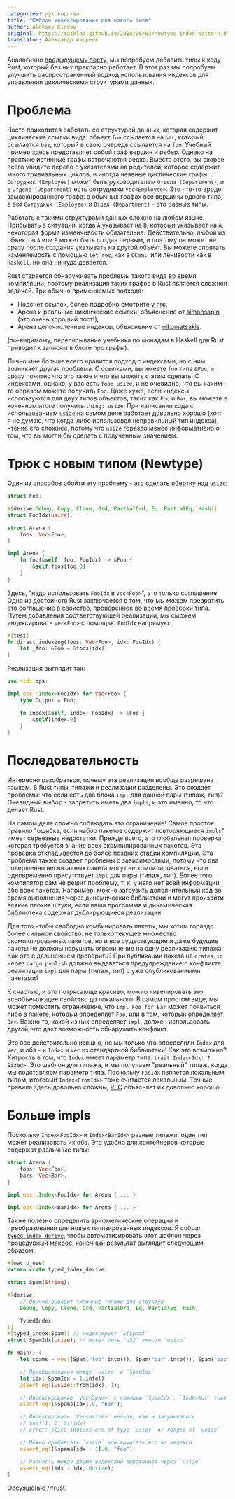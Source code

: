 ```yaml
---
categories: руководства
title: "Шаблон индексирования для нового типа"
author: Aleksey Kladov
original: https://matklad.github.io/2018/06/03/newtype-index-pattern.html
translator: Александр Андреев
---
```


Аналогично [предыдущему посту](https://matklad.github.io/2018/05/24/typed-key-pattern.html),
мы попробуем добавить типы к коду Rust, который без них прекрасно работает.
В этот раз мы попробуем улучшить распространенный подход использования
индексов для управления циклическими структурами данных.

<!--cut-->

# Проблема

Часто приходится работать со структурой данных, которая содержит циклические ссылки
вида: объект `foo` ссылается на `bar`, который ссылается `baz`,
который в свою очередь ссылается на `foo`.
Учебный пример здесь представляет собой граф вершин и ребер.
Однако на практике истинные графы встречаются редко.
Вместо этого, вы скорее всего увидите дерево с указателями на родителей,
которое содержит много тривиальных циклов,
и иногда неявные циклические графы: `Сотрудник (Employee)`
может быть руководителем `Отдела (Department)`,
и в `Отделе (Department)` есть сотрудники `Vec<Employee>`.
Это что-то вроде замаскированного графа: в обычных графах все вершины одного типа,
а вот `Сотрудник (Employee)` и `Отдел (Department)` - это разные типы.

Работать с такими структурами данных сложно на любом языке. Прибывать
в ситуации, когда `A` указывает на `B`, который указывает на `A`, некоторая
форма изменчивости обязательна. Действительно, любой из объектов `A` или `B` может быть
создан первым, и поэтому он может не сразу после
создания указывать на другой объект.
Вы можете спрятать изменяемость с помощью `let rec`, как в
`OCaml`, или ленивости как в `Haskell`, но она ни куда девается.

Rust старается обнаруживать проблемы такого вида во время компиляции,
поэтому реализация таких графов в Rust является сложной задачей.
Три обычно применяемых подхода:

  * Подсчет ссылок, более подробно смотрите [у nrc][rc],
  * Арена и реальные циклические ссылки, объяснение от
    [simonsapin][arena] (это очень хороший пост!),
  * Арена целочисленные индексы, объяснение от [nikomatsakis][idx].

[rc]: https://github.com/nrc/r4cppp/blob/master/graphs/README.md#rcrefcellnode
[arena]: https://exyr.org/2018/rust-arenas-vs-dropck/
[idx]: http://smallcultfollowing.com/babysteps/blog/2015/04/06/modeling-graphs-in-rust-using-vector-indices/

(по-видимому, переписывание учебника по монадам в Haskell для Rust
приводит к записям в блоге про графы).

Лично мне больше всего нравится подход с индексами, но с ним
возникает другая проблема. С ссылками, вы имеете
`foo` типа `&Foo`, и сразу понятно что это такое
и что вы можете с этим сделать. С индексами, однако, у вас есть `foo: usize`,
и не очевидно, что вы каким-то образом можете получить `Foo`.
Даже хуже, если индексы используются для двух типов объектов, таких как `Foo` и
`Bar`, вы можете в конечном итоге получить `thing: usize`. При написании кода с
использованием `usize` на самом деле работает довольно хорошо
(хотя я не думаю, что когда-либо использовал неправильный тип индекса),
чтение его сложнее, потому что `usize` гораздо менее информативно о том,
что вы могли бы сделать с полученным значением.

# Трюк с новым типом (Newtype)

Один из способов обойти эту проблему - это сделать обертку над `usize`:

```rust
struct Foo;

#[derive(Debug, Copy, Clone, Ord, PartialOrd, Eq, PartialEq, Hash)]
struct FooIdx(usize);

struct Arena {
    foos: Vec<Foo>,
}

impl Arena {
    fn foo(&self, foo: FooIdx) -> &Foo {
        &self.foos[foo.0]
    }
}
```

Здесь, "надо использовать `FooIdx` в `Vec<Foo>`", это только соглашение.
Одно из достоинств Rust заключается в том, что мы можем превратить это
соглашение в свойство, проверенное во время проверки типа. Путем добавления
соответствующей реализации, мы сможем индексировать `Vec<Foo>` с
помощью `FooIdx` напрямую:

```rust
#[test]
fn direct_indexing(foos: Vec<Foo>, idx: FooIdx) {
    let _foo: &Foo = &foos[idx];
}
```

Реализация выглядит так:

```rust
use std::ops;

impl ops::Index<FooIdx> for Vec<Foo> {
    type Output = Foo;

    fn index(&self, index: FooIdx) -> &Foo {
        &self[index.0]
    }
}
```

# Последовательность

Интересно разобраться, почему эта реализация вообще разрешена языком.
В Rust типы, типажи и реализации разделены.
Это создает проблемы: что если есть два блока `impl` для данной пары (типаж, тип)?
Очевидный выбор - запретить иметь два `impls`, и это именно, то что делает Rust.

На самом деле сложно соблюдать это ограничение! Самое простое правило
"ошибка, если набор пакетов содержит повторяющиеся `impls`"
имеет серьезные недостатки. Прежде всего, это глобальная проверка, которая
требуется знание всех скомпилированных пакетов. Эта проверка откладывается
до более поздних стадий компиляции. Эта проблема также создает проблемы с зависимостями,
потому что два совершенно несвязанных пакета могут не
компилироваться, если одновременно присутствует `impl` для пары (типаж, тип).
Более того, компилятор сам не решит проблему, т. к. у него нет всей информации обо всех пакетах.
Например, можно загрузить дополнительный код во время выполнения через динамические библиотеки
и могут произойти всякие плохие штуки, если ваша программа и динамическая библиотека содержат дублирующиеся реализации.

Для того чтобы свободно комбинировать пакеты, мы хотим гораздо более сильное свойство:
не только текущее множество скомпилированных пакетов, но и все существующие и
даже будущие пакеты не должны нарушать ограничение на одну реализацию типажа.
Как это в дальнейшем проверить?
При публикации пакета на `crates.io` через `cargo publish` должно выдаваться предупреждение
о конфликте реализации `impl` для пары (типаж, тип) с уже опубликованными пакетами?

К счастью, и это потрясающе красиво, можно нивелировать это всеобъемлющее свойство до локального.
В самом простом виде, мы может поместить ограничение, что `impl Foo for Bar`
может появиться либо в пакете, который определяет `Foo`, или в том, который определяет
`Bar`. Важно то, какой из них определяет `impl`, должен использовать другой,
что дает возможность обнаружить конфликт.

Это все действительно изящно, но мы только что определили `Index` для
`Vec`, и оба - и `Index` и `Vec` из стандартной библиотеки! Как
это возможно? Хитрость в том, что `Index` имеет параметр типа:
`trait Index<Idx: ?Sized>`. Это шаблон для типажа, и мы получаем
"реальный" типаж, когда мы подставляем параметр типа. Поскольку
`FooIdx` является локальным типом, итоговый `Index<FromIdx>` тоже
считается локальным. Точные правила здесь довольно сложны, [RFC][coh]
объясняет их довольно хорошо.

[coh]: https://github.com/rust-lang/rfcs/pull/2451

# Больше impls

Поскольку `Index<FooIdx>` и `Index<BarIdx>` разные типажи, один
тип может реализовать их оба. Это удобно для контейнеров
которые содержат различные типы:

```rust
struct Arena {
    foos: Vec<Foo>,
    bars: Vec<Bar>,
}

impl ops::Index<FooIdx> for Arena { ... }

impl ops::Index<BarIdx> for Arena { ... }
```

Также полезно определить арифметические операции и преобразования для
новых типизированных индексов.
Я собрал [`typed_index_derive`][crate], чтобы автоматизировать этот шаблон через
процедурный макрос, конечный результат выглядит следующим образом:

```rust
#[macro_use]
extern crate typed_index_derive;

struct Spam(String);

#[derive(
    // Обычно выводит типичные типажи для структур
    Debug, Copy, Clone, Ord, PartialOrd, Eq, PartialEq, Hash,

    TypedIndex
)]
#[typed_index(Spam)] // индексирует `&[Spam]`
struct SpamIdx(usize); // может быть `u32` вместо `usize`

fn main() {
    let spams = vec![Spam("foo".into()), Spam("bar".into()), Spam("baz".into())];

    // Преобразования между `usize` и `SpamIdx`
    let idx: SpamIdx = 1.into();
    assert_eq!(usize::from(idx), 1);

    // Индексирование `Vec<Spam>` с помощью `SpamIdx`, `IndexMut` тоже работает
    assert_eq!(&spams[idx].0, "bar");

    // Индексировать `Vec<usize>` нельзя, как и задумывалось
    // vec![1, 2, 3][idx]
    // error: slice indices are of type `usize` or ranges of `usize`

    // Можно прибавлять `usize` или вычитать его из индекса
    assert_eq!(&spams[idx - 1].0, "foo");

    // Разность между двумя индексами выраженная через `usize`
    assert_eq!(idx - idx, 0usize);
}
```

[crate]: https://crates.io/crates/typed_index_derive

Обсуждение [/r/rust](https://www.reddit.com/r/rust/comments/8ohaj4/blog_post_newtype_index_pattern/).

